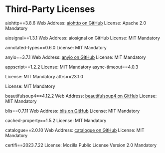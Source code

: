 # Third-Party Licenses

aiohttp==3.8.6
Web Address: [aiohttp on GitHub](https://github.com/aio-libs/aiohttp)
License: Apache 2.0
Mandatory

aiosignal==1.3.1
Web Address: aiosignal on GitHub
License: MIT
Mandatory

annotated-types==0.6.0
License: MIT
Mandatory

anyio==3.7.1
Web Address: [anyio on GitHub](https://github.com/agronholm/anyio)
License: MIT
Mandatory

appscript==1.2.2
License: MIT
Mandatory
async-timeout==4.0.3

License: MIT
Mandatory
attrs==23.1.0

License: MIT
Mandatory

beautifulsoup4==4.12.2
Web Address: [beautifulsoup4 on GitHub](https://www.crummy.com/software/BeautifulSoup/bs4/doc/https:/)
License: MIT
Mandatory

blis==0.7.11
Web Address: [blis on GitHub](https://github.com/explosion/cython-blis)
License: MIT
Mandatory

cached-property==1.5.2
License: MIT
Mandatory

catalogue==2.0.10
Web Address: [catalogue on GitHub](https://github.com/explosion/catalogue)
License: MIT
Mandatory

certifi==2023.7.22
License: Mozilla Public License Version 2.0
Mandatory
